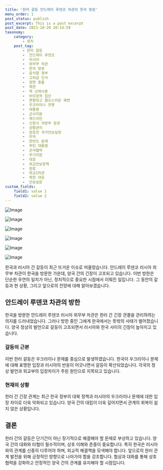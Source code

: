 ```yaml
---
title: '한러 갈등 안드레이 루덴코 차관의 한국 방문'
menu_order: 1
post_status: publish
post_excerpt: This is a post excerpt
post_date: 2023-10-20 20:14:59
taxonomy:
    category:
        - 정치
    post_tag:
        - 한러 갈등
        -  안드레이 루덴코
        -  러시아
        -  외무부 차관
        -  한국 방문
        -  윤석열 정부
        -  고위급 인사
        -  정면 충돌
        -  북한
        -  핵 선제사용
        -  비이성적 집단
        -  편향되고 혐오스러운 궤변
        -  우크라이나 전쟁
        -  대통령
        -  군사지원
        -  레드라인
        -  신원식 국방부 장관
        -  상황관리
        -  장호진 국가안보실장
        -  미국
        -  한반도 문제
        -  푸틴 대통령
        -  군사협력
        -  무기지원
        -  대응
        -  외교안보정책
        -  한류
        -  외교1차관
        -  북한 대응
        -  안보실장
custom_fields:
    field1: value 1
    field2: value 2
---
```


![Image](https://imgnews.pstatic.net/image/056/2024/02/07/0011657633_001_20240207075901144.jpg?type=w647)

![Image](https://imgnews.pstatic.net/image/056/2024/02/07/0011657633_002_20240207075901187.jpg?type=w647)

![Image](https://imgnews.pstatic.net/image/056/2024/02/07/0011657633_003_20240207075901291.png?type=w647)

![Image](https://imgnews.pstatic.net/image/056/2024/02/07/0011657633_004_20240207075901350.jpg?type=w647)

![Image](https://imgnews.pstatic.net/image/056/2024/02/07/0011657633_005_20240207075901409.jpg?type=w647)

![Image](https://imgnews.pstatic.net/image/056/2024/02/07/0011657633_006_20240207075901591.jpg?type=w647)


한국과 러시아 간 갈등이 최근 뜨거운 이슈로 떠올랐습니다. 안드레이 루덴코 러시아 외무부 차관이 한국을 방문한 가운데, 양국 간의 긴장이 고조되고 있습니다. 이번 방한은 단순한 우연의 일치가 아닌, 정치적으로 중요한 시점에서 이뤄진 일입니다. 그 동안의 갈등과 현 상황, 그리고 앞으로의 전망에 대해 알아보겠습니다.

## 안드레이 루덴코 차관의 방한

한국을 방문한 안드레이 루덴코 러시아 외무부 차관은 한러 간 긴장 관곝을 관리하려는 의지를 드러내었습니다. 그러나 방한 중인 그에게 한국에서는 뜻밖의 사태가 벌어졌습니다. 양국 정상의 발언으로 갈등이 고조되면서 러시아와 한국 사이의 긴장이 높아지고 있습니다.

### 갈등의 근본

이번 한러 갈등은 우크라이나 문제를 중심으로 발생하였습니다. 한국이 우크라이나 문제에 대해 표명한 입장과 러시아의 반응이 어긋나면서 갈등이 확산되었습니다. 각국의 정상 발언과 외교부의 입장차이가 주된 원인으로 지목되고 있습니다.

### 현재의 상황

한러 간 긴장 관계는 최근 한국 정부의 대북 정책과 러시아의 우크라이나 문제에 대한 입장 차이로 더욱 악화되고 있습니다. 양국 간의 대립이 더욱 깊어지면서 관계의 회복이 쉽지 않은 상황입니다.

## 결론

한러 간의 갈등은 단기간이 아닌 장기적으로 해결해야 할 문제로 부상하고 있습니다. 양국 간의 대화와 타협이 필수적이며, 상호 이해와 존중이 중요합니다. 특히 한국은 러시아와의 관계를 신중히 다루어야 하며, 외교적 해결책을 모색해야 합니다. 앞으로의 한러 관계 발전을 위해 긍정적인 방향으로 나아가야 함을 강조합니다. 협상과 대화를 통해 상호 협력을 강화하고 안정적인 양국 간의 관계를 유지해야 할 시점입니다.
